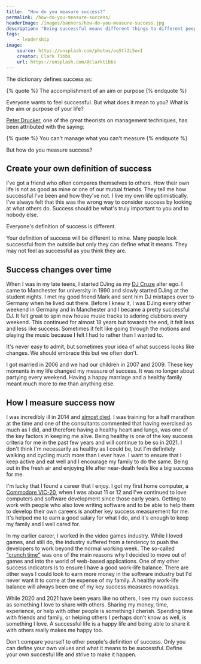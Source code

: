 ```yaml
---
title:  "How do you measure success?"
permalink: /how-do-you-measure-success/
headerImage: /images/banners/how-do-you-measure-success.jpg
description: "Being successful means different things to different people. How do you measure your own success?"
tags:
    - leadership
image:
    source: https://unsplash.com/photos/oqStl2L5oxI
    creator: Clark Tibbs
    url: https://unsplash.com/@clarktibbs
---
```


The dictionary defines success as:

{% quote %}
The accomplishment of an aim or purpose
{% endquote %}

Everyone wants to feel successful. But what does it mean to you? What is the aim or purpose of your life?

[Peter Drucker](https://en.wikipedia.org/wiki/Peter_Drucker), one of the great theorists on management techniques, has been attributed with the saying:

{% quote %}
You can't manage what you can't measure
{% endquote %}

But how do you measure success?

## Create your own definition of success

I've got a friend who often compares themselves to others. How their own life is not as good as mine or one of our mutual friends. They tell me how successful I've been and how they've not. I live my own life optimistically. I've always felt that this was the wrong way to consider success by looking at what others do. Success should be what's truly important to you and to nobody else.

Everyone's definition of success is different.

Your definition of success will be different to mine. Many people look successful from the outside but only they can define what it means. They may not feel as successful as you think they are.

## Success changes over time

When I was in my late teens, I started DJing as my [DJ Cruze](https://djcruze.co.uk) alter ego. I came to Manchester for university in 1990 and slowly started DJing at the student nights. I met my good friend Mark and sent him DJ mixtapes over to Germany when he lived out there. Before I knew it, I was DJing every other weekend in Germany and in Manchester and I became a pretty successful DJ. It felt great to spin new house music tracks to adoring clubbers every weekend. This continued for almost 18 years but towards the end, it felt less and less like success. Sometimes it felt like going through the motions and playing the music because I felt I had to rather than I wanted to.

It's never easy to admit, but sometimes your idea of what success looks like changes. We should embrace this but we often don't.

I got married in 2006 and we had our children in 2007 and 2009. These key moments in my life changed my measure of success. It was no longer about partying every weekend. Having a happy marriage and a healthy family meant much more to me than anything else.

## How I measure success now

I was incredibly ill in 2014 and [almost died](/how-i-almost-died/). I was training for a half marathon at the time and one of the consultants commented that having exercised as much as I did, and therefore having a healthy heart and lungs, was one of the key factors in keeping me alive. Being healthy is one of the key success criteria for me in the past few years and will continue to be so in 2021. I don't think I'm necessarily as healthy as I could be, but I'm definitely walking and cycling much more than I ever have. I want to ensure that I keep active and eat well and I encourage my family to do the same. Being out in the fresh air and enjoying life after near-death feels like a big success for me.

I'm lucky that I found a career that I enjoy. I got my first home computer, a [Commodore VIC-20](https://en.wikipedia.org/wiki/Commodore_VIC-20), when I was about 11 or 12 and I've continued to love computers and software development since those early years. Getting to work with people who also love writing software and to be able to help them to develop their own careers is another key success measurement for me. It's helped me to earn a good salary for what I do, and it's enough to keep my family and I well cared for.

In my earlier career, I worked in the video games industry. While I loved games, and still do, the industry suffered from a tendency to push the developers to work beyond the normal working week. The so-called ["crunch time"](https://en.wikipedia.org/wiki/Video_game_developer#%22Crunch_time%22) was one of the main reasons why I decided to move out of games and into the world of web-based applications. One of my other success indicators is to ensure I have a good work-life balance. There are other ways I could look to earn more money in the software industry but I'd never want it to come at the expense of my family. A healthy work-life balance will always been one of my key success measures nowadays.

While 2020 and 2021 have been years like no others, I see my own success as something I love to share with others. Sharing my money, time, experience, or help with other people is something I cherish. Spending time with friends and family, or helping others I perhaps don't know as well, is something I love. A successful life is a happy life and being able to share it with others really makes me happy too.

Don't compare yourself to other people's definition of success. Only you can define your own values and what it means to be successful. Define your own succesful life and strive to make it happen.
